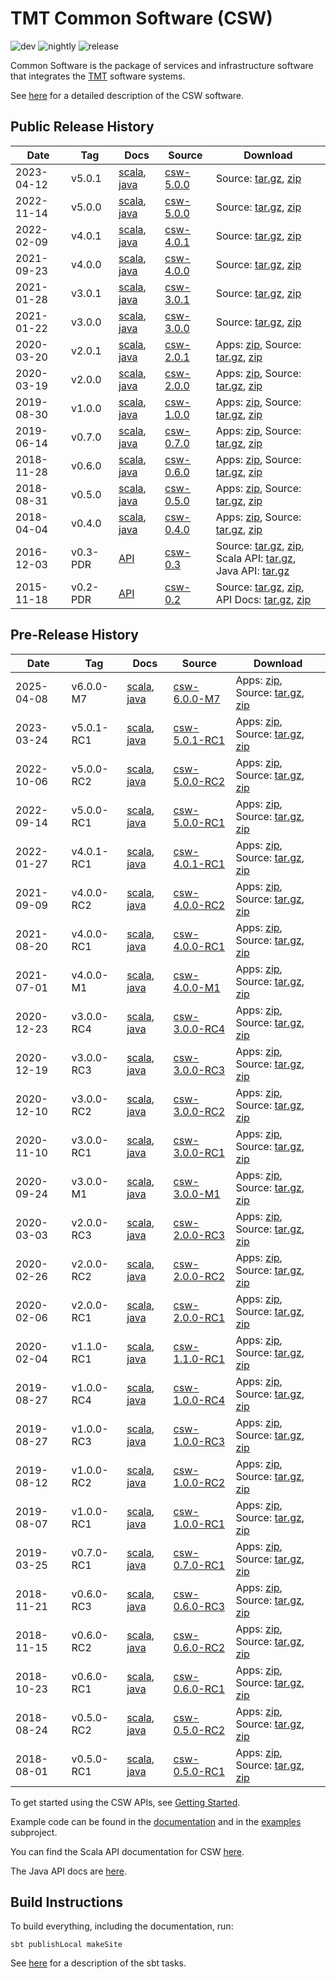 # TMT Common Software (CSW)

![dev](https://github.com/tmtsoftware/csw/workflows/dev/badge.svg)
![nightly](https://github.com/tmtsoftware/csw/workflows/nightly/badge.svg)
![release](https://github.com/tmtsoftware/csw/workflows/release/badge.svg)

Common Software is the package of services and infrastructure software that integrates the [TMT](http://www.tmt.org) software systems.

See [here](https://tmtsoftware.github.io/csw/) for a detailed description of the CSW software.

## Public Release History

| Date       | Tag      | Docs                                                                                                                                       | Source                                                      | Download                                                                                                                                                                                                                                                                                                                                                               |
|------------|----------|--------------------------------------------------------------------------------------------------------------------------------------------|-------------------------------------------------------------|------------------------------------------------------------------------------------------------------------------------------------------------------------------------------------------------------------------------------------------------------------------------------------------------------------------------------------------------------------------------|
| 2023-04-12 | v5.0.1   | [scala](https://tmtsoftware.github.io/csw/5.0.1/api/scala/index.html), [java](https://tmtsoftware.github.io/csw/5.0.1/api/java/index.html) | [csw-5.0.0](https://github.com/tmtsoftware/csw/tree/v5.0.1) | Source: [tar.gz](https://github.com/tmtsoftware/csw/archive/v5.0.1.tar.gz), [zip](https://github.com/tmtsoftware/csw/archive/v5.0.1.zip)                                                                                                                                                                                                                               |
| 2022-11-14 | v5.0.0   | [scala](https://tmtsoftware.github.io/csw/5.0.0/api/scala/index.html), [java](https://tmtsoftware.github.io/csw/5.0.0/api/java/index.html) | [csw-5.0.0](https://github.com/tmtsoftware/csw/tree/v5.0.0) | Source: [tar.gz](https://github.com/tmtsoftware/csw/archive/v5.0.0.tar.gz), [zip](https://github.com/tmtsoftware/csw/archive/v5.0.0.zip)                                                                                                                                                                                                                               |
| 2022-02-09 | v4.0.1   | [scala](https://tmtsoftware.github.io/csw/4.0.1/api/scala/index.html), [java](https://tmtsoftware.github.io/csw/4.0.1/api/java/index.html) | [csw-4.0.1](https://github.com/tmtsoftware/csw/tree/v4.0.1) | Source: [tar.gz](https://github.com/tmtsoftware/csw/archive/v4.0.1.tar.gz), [zip](https://github.com/tmtsoftware/csw/archive/v4.0.1.zip)                                                                                                                                                                                                                               |
| 2021-09-23 | v4.0.0   | [scala](https://tmtsoftware.github.io/csw/4.0.0/api/scala/index.html), [java](https://tmtsoftware.github.io/csw/4.0.0/api/java/index.html) | [csw-4.0.0](https://github.com/tmtsoftware/csw/tree/v4.0.0) | Source: [tar.gz](https://github.com/tmtsoftware/csw/archive/v4.0.0.tar.gz), [zip](https://github.com/tmtsoftware/csw/archive/v4.0.0.zip)                                                                                                                                                                                                                               |
| 2021-01-28 | v3.0.1   | [scala](https://tmtsoftware.github.io/csw/3.0.1/api/scala/index.html), [java](https://tmtsoftware.github.io/csw/3.0.1/api/java/index.html) | [csw-3.0.1](https://github.com/tmtsoftware/csw/tree/v3.0.1) | Source: [tar.gz](https://github.com/tmtsoftware/csw/archive/v3.0.1.tar.gz), [zip](https://github.com/tmtsoftware/csw/archive/v3.0.1.zip)                                                                                                                                                                                                                               |
| 2021-01-22 | v3.0.0   | [scala](https://tmtsoftware.github.io/csw/3.0.0/api/scala/index.html), [java](https://tmtsoftware.github.io/csw/3.0.0/api/java/index.html) | [csw-3.0.0](https://github.com/tmtsoftware/csw/tree/v3.0.0) | Source: [tar.gz](https://github.com/tmtsoftware/csw/archive/v3.0.0.tar.gz), [zip](https://github.com/tmtsoftware/csw/archive/v3.0.0.zip)                                                                                                                                                                                                                               |
| 2020-03-20 | v2.0.1   | [scala](https://tmtsoftware.github.io/csw/2.0.1/api/scala/index.html), [java](https://tmtsoftware.github.io/csw/2.0.1/api/java/index.html) | [csw-2.0.1](https://github.com/tmtsoftware/csw/tree/v2.0.1) | Apps: [zip](https://github.com/tmtsoftware/csw/releases/download/v2.0.1/csw-apps-2.0.1.zip), Source: [tar.gz](https://github.com/tmtsoftware/csw/archive/v2.0.1.tar.gz), [zip](https://github.com/tmtsoftware/csw/archive/v2.0.1.zip)                                                                                                                                  |
| 2020-03-19 | v2.0.0   | [scala](https://tmtsoftware.github.io/csw/2.0.0/api/scala/index.html), [java](https://tmtsoftware.github.io/csw/2.0.0/api/java/index.html) | [csw-2.0.0](https://github.com/tmtsoftware/csw/tree/v2.0.0) | Apps: [zip](https://github.com/tmtsoftware/csw/releases/download/v2.0.0/csw-apps-2.0.0.zip), Source: [tar.gz](https://github.com/tmtsoftware/csw/archive/v2.0.0.tar.gz), [zip](https://github.com/tmtsoftware/csw/archive/v2.0.0.zip)                                                                                                                                  |
| 2019-08-30 | v1.0.0   | [scala](https://tmtsoftware.github.io/csw/1.0.0/api/scala/index.html), [java](https://tmtsoftware.github.io/csw/1.0.0/api/java/index.html) | [csw-1.0.0](https://github.com/tmtsoftware/csw/tree/v1.0.0) | Apps: [zip](https://github.com/tmtsoftware/csw/releases/download/v1.0.0/csw-apps-1.0.0.zip), Source: [tar.gz](https://github.com/tmtsoftware/csw/archive/v1.0.0.tar.gz), [zip](https://github.com/tmtsoftware/csw/archive/v1.0.0.zip)                                                                                                                                  |
| 2019-06-14 | v0.7.0   | [scala](https://tmtsoftware.github.io/csw/0.7.0/api/scala/index.html), [java](https://tmtsoftware.github.io/csw/0.7.0/api/java/index.html) | [csw-0.7.0](https://github.com/tmtsoftware/csw/tree/v0.7.0) | Apps: [zip](https://github.com/tmtsoftware/csw/releases/download/v0.7.0/csw-apps-0.7.0.zip), Source: [tar.gz](https://github.com/tmtsoftware/csw/archive/v0.7.0.tar.gz), [zip](https://github.com/tmtsoftware/csw/archive/v0.7.0.zip)                                                                                                                                  |
| 2018-11-28 | v0.6.0   | [scala](https://tmtsoftware.github.io/csw/0.6.0/api/scala/index.html), [java](https://tmtsoftware.github.io/csw/0.6.0/api/java/index.html) | [csw-0.6.0](https://github.com/tmtsoftware/csw/tree/v0.6.0) | Apps: [zip](https://github.com/tmtsoftware/csw/releases/download/v0.6.0/csw-apps-0.6.0.zip), Source: [tar.gz](https://github.com/tmtsoftware/csw/archive/v0.6.0.tar.gz), [zip](https://github.com/tmtsoftware/csw/archive/v0.6.0.zip)                                                                                                                                  |
| 2018-08-31 | v0.5.0   | [scala](https://tmtsoftware.github.io/csw/0.5.0/api/scala/index.html), [java](https://tmtsoftware.github.io/csw/0.5.0/api/java/index.html) | [csw-0.5.0](https://github.com/tmtsoftware/csw/tree/v0.5.0) | Apps: [zip](https://github.com/tmtsoftware/csw/releases/download/v0.5.0/csw-apps-0.5.0.zip), Source: [tar.gz](https://github.com/tmtsoftware/csw/archive/v0.5.0.tar.gz), [zip](https://github.com/tmtsoftware/csw/archive/v0.5.0.zip)                                                                                                                                  |
| 2018-04-04 | v0.4.0   | [scala](https://tmtsoftware.github.io/csw/0.4.0/api/scala/index.html), [java](https://tmtsoftware.github.io/csw/0.4.0/api/java/index.html) | [csw-0.4.0](https://github.com/tmtsoftware/csw/tree/v0.4.0) | Apps: [zip](https://github.com/tmtsoftware/csw/releases/download/v0.4.0/csw-apps-0.4.0.zip), Source: [tar.gz](https://github.com/tmtsoftware/csw/archive/v0.4.0.tar.gz), [zip](https://github.com/tmtsoftware/csw/archive/v0.4.0.zip)                                                                                                                                  |
| 2016-12-03 | v0.3-PDR | [API](http://tmtsoftware.github.io/csw/)                                                                                                   | [csw-0.3](https://github.com/tmtsoftware/csw/tree/v0.3-PDR) | Source: [tar.gz](https://github.com/tmtsoftware/csw/archive/v0.3-PDR.tar.gz), [zip](https://github.com/tmtsoftware/csw/archive/v0.3-PDR.zip), <br>Scala API: [tar.gz](https://github.com/tmtsoftware/csw/releases/download/v0.3-PDR/csw-0.3-scaladoc.tar.gz), Java API: [tar.gz](https://github.com/tmtsoftware/csw/releases/download/v0.3-PDR/csw-0.3-javadoc.tar.gz) |
| 2015-11-18 | v0.2-PDR | [API](https://cdn.rawgit.com/tmtsoftware/csw/CSW-API-0.2-PDR/index.html)                                                                   | [csw-0.2](https://github.com/tmtsoftware/csw/tree/v0.2-PDR) | Source: [tar.gz](https://github.com/tmtsoftware/csw/archive/v0.2-PDR.tar.gz), [zip](https://github.com/tmtsoftware/csw/archive/v0.2-PDR.zip), API Docs: [tar.gz](https://github.com/tmtsoftware/csw/archive/CSW-API-0.2-PDR.tar.gz), [zip](https://github.com/tmtsoftware/csw/archive/CSW-API-0.2-PDR.zip)                                                             |

## Pre-Release History

| Date       | Tag        | Docs                                                                                                                                               | Source                                                              | Download                                                                                                                                                                                                                                              |
|------------|------------|----------------------------------------------------------------------------------------------------------------------------------------------------|---------------------------------------------------------------------|-------------------------------------------------------------------------------------------------------------------------------------------------------------------------------------------------------------------------------------------------------|
| 2025-04-08 | v6.0.0-M7 | [scala](https://tmtsoftware.github.io/csw/6.0.0-M7/api/scala/index.html), [java](https://tmtsoftware.github.io/csw/6.0.0-M7/api/java/index.html) | [csw-6.0.0-M7](https://github.com/tmtsoftware/csw/tree/v5.0.1-RC1) | Apps: [zip](https://github.com/tmtsoftware/csw/releases/download/v6.0.0-M7/csw-apps-6.0.0-M7.zip), Source: [tar.gz](https://github.com/tmtsoftware/csw/archive/v6.0.0-M7.tar.gz), [zip](https://github.com/tmtsoftware/csw/archive/v6.0.0-M7.zip) |
| 2023-03-24 | v5.0.1-RC1 | [scala](https://tmtsoftware.github.io/csw/5.0.1-RC1/api/scala/index.html), [java](https://tmtsoftware.github.io/csw/5.0.1-RC1/api/java/index.html) | [csw-5.0.1-RC1](https://github.com/tmtsoftware/csw/tree/v5.0.1-RC1) | Apps: [zip](https://github.com/tmtsoftware/csw/releases/download/v5.0.1-RC1/csw-apps-5.0.1-RC1.zip), Source: [tar.gz](https://github.com/tmtsoftware/csw/archive/v5.0.1-RC1.tar.gz), [zip](https://github.com/tmtsoftware/csw/archive/v5.0.1-RC1.zip) |
| 2022-10-06 | v5.0.0-RC2 | [scala](https://tmtsoftware.github.io/csw/5.0.0-RC2/api/scala/index.html), [java](https://tmtsoftware.github.io/csw/5.0.0-RC2/api/java/index.html) | [csw-5.0.0-RC2](https://github.com/tmtsoftware/csw/tree/v5.0.0-RC2) | Apps: [zip](https://github.com/tmtsoftware/csw/releases/download/v5.0.0-RC2/csw-apps-5.0.0-RC2.zip), Source: [tar.gz](https://github.com/tmtsoftware/csw/archive/v5.0.0-RC2.tar.gz), [zip](https://github.com/tmtsoftware/csw/archive/v5.0.0-RC2.zip) |
| 2022-09-14 | v5.0.0-RC1 | [scala](https://tmtsoftware.github.io/csw/5.0.0-RC1/api/scala/index.html), [java](https://tmtsoftware.github.io/csw/5.0.0-RC1/api/java/index.html) | [csw-5.0.0-RC1](https://github.com/tmtsoftware/csw/tree/v5.0.0-RC1) | Apps: [zip](https://github.com/tmtsoftware/csw/releases/download/v5.0.0-RC1/csw-apps-5.0.0-RC1.zip), Source: [tar.gz](https://github.com/tmtsoftware/csw/archive/v5.0.0-RC1.tar.gz), [zip](https://github.com/tmtsoftware/csw/archive/v5.0.0-RC1.zip) |
| 2022-01-27 | v4.0.1-RC1 | [scala](https://tmtsoftware.github.io/csw/4.0.1-RC1/api/scala/index.html), [java](https://tmtsoftware.github.io/csw/4.0.1-RC1/api/java/index.html) | [csw-4.0.1-RC1](https://github.com/tmtsoftware/csw/tree/v4.0.1-RC1) | Apps: [zip](https://github.com/tmtsoftware/csw/releases/download/v4.0.1-RC1/csw-apps-4.0.1-RC1.zip), Source: [tar.gz](https://github.com/tmtsoftware/csw/archive/v4.0.1-RC1.tar.gz), [zip](https://github.com/tmtsoftware/csw/archive/v4.0.1-RC1.zip) |
| 2021-09-09 | v4.0.0-RC2 | [scala](https://tmtsoftware.github.io/csw/4.0.0-RC2/api/scala/index.html), [java](https://tmtsoftware.github.io/csw/4.0.0-RC2/api/java/index.html) | [csw-4.0.0-RC2](https://github.com/tmtsoftware/csw/tree/v4.0.0-RC2) | Apps: [zip](https://github.com/tmtsoftware/csw/releases/download/v4.0.0-RC2/csw-apps-4.0.0-RC2.zip), Source: [tar.gz](https://github.com/tmtsoftware/csw/archive/v4.0.0-RC2.tar.gz), [zip](https://github.com/tmtsoftware/csw/archive/v4.0.0-RC2.zip) |
| 2021-08-20 | v4.0.0-RC1 | [scala](https://tmtsoftware.github.io/csw/4.0.0-RC1/api/scala/index.html), [java](https://tmtsoftware.github.io/csw/4.0.0-RC1/api/java/index.html) | [csw-4.0.0-RC1](https://github.com/tmtsoftware/csw/tree/v4.0.0-RC1) | Apps: [zip](https://github.com/tmtsoftware/csw/releases/download/v4.0.0-RC1/csw-apps-4.0.0-RC1.zip), Source: [tar.gz](https://github.com/tmtsoftware/csw/archive/v4.0.0-RC1.tar.gz), [zip](https://github.com/tmtsoftware/csw/archive/v4.0.0-RC1.zip) |
| 2021-07-01 | v4.0.0-M1  | [scala](https://tmtsoftware.github.io/csw/4.0.0-M1/api/scala/index.html), [java](https://tmtsoftware.github.io/csw/4.0.0-M1/api/java/index.html)   | [csw-4.0.0-M1](https://github.com/tmtsoftware/csw/tree/v4.0.0-M1)   | Apps: [zip](https://github.com/tmtsoftware/csw/releases/download/v4.0.0-M1/csw-apps-4.0.0-M1.zip), Source: [tar.gz](https://github.com/tmtsoftware/csw/archive/v4.0.0-M1.tar.gz), [zip](https://github.com/tmtsoftware/csw/archive/v4.0.0-M1.zip)     |
| 2020-12-23 | v3.0.0-RC4 | [scala](https://tmtsoftware.github.io/csw/3.0.0-RC4/api/scala/index.html), [java](https://tmtsoftware.github.io/csw/3.0.0-RC4/api/java/index.html) | [csw-3.0.0-RC4](https://github.com/tmtsoftware/csw/tree/v3.0.0-RC4) | Apps: [zip](https://github.com/tmtsoftware/csw/releases/download/v3.0.0-RC4/csw-apps-3.0.0-RC4.zip), Source: [tar.gz](https://github.com/tmtsoftware/csw/archive/v3.0.0-RC4.tar.gz), [zip](https://github.com/tmtsoftware/csw/archive/v3.0.0-RC4.zip) |
| 2020-12-19 | v3.0.0-RC3 | [scala](https://tmtsoftware.github.io/csw/3.0.0-RC3/api/scala/index.html), [java](https://tmtsoftware.github.io/csw/3.0.0-RC3/api/java/index.html) | [csw-3.0.0-RC3](https://github.com/tmtsoftware/csw/tree/v3.0.0-RC3) | Apps: [zip](https://github.com/tmtsoftware/csw/releases/download/v3.0.0-RC3/csw-apps-3.0.0-RC3.zip), Source: [tar.gz](https://github.com/tmtsoftware/csw/archive/v3.0.0-RC3.tar.gz), [zip](https://github.com/tmtsoftware/csw/archive/v3.0.0-RC3.zip) |
| 2020-12-10 | v3.0.0-RC2 | [scala](https://tmtsoftware.github.io/csw/3.0.0-RC2/api/scala/index.html), [java](https://tmtsoftware.github.io/csw/3.0.0-RC2/api/java/index.html) | [csw-3.0.0-RC2](https://github.com/tmtsoftware/csw/tree/v3.0.0-RC2) | Apps: [zip](https://github.com/tmtsoftware/csw/releases/download/v3.0.0-RC2/csw-apps-3.0.0-RC2.zip), Source: [tar.gz](https://github.com/tmtsoftware/csw/archive/v3.0.0-RC2.tar.gz), [zip](https://github.com/tmtsoftware/csw/archive/v3.0.0-RC2.zip) |
| 2020-11-10 | v3.0.0-RC1 | [scala](https://tmtsoftware.github.io/csw/3.0.0-RC1/api/scala/index.html), [java](https://tmtsoftware.github.io/csw/3.0.0-RC1/api/java/index.html) | [csw-3.0.0-RC1](https://github.com/tmtsoftware/csw/tree/v3.0.0-RC1) | Apps: [zip](https://github.com/tmtsoftware/csw/releases/download/v3.0.0-RC1/csw-apps-3.0.0-RC1.zip), Source: [tar.gz](https://github.com/tmtsoftware/csw/archive/v3.0.0-RC1.tar.gz), [zip](https://github.com/tmtsoftware/csw/archive/v3.0.0-RC1.zip) |
| 2020-09-24 | v3.0.0-M1  | [scala](https://tmtsoftware.github.io/csw/3.0.0-M1/api/scala/index.html), [java](https://tmtsoftware.github.io/csw/3.0.0-M1/api/java/index.html)   | [csw-3.0.0-M1](https://github.com/tmtsoftware/csw/tree/v3.0.0-M1)   | Apps: [zip](https://github.com/tmtsoftware/csw/releases/download/v3.0.0-M1/csw-apps-3.0.0-M1.zip), Source: [tar.gz](https://github.com/tmtsoftware/csw/archive/v3.0.0-M1.tar.gz), [zip](https://github.com/tmtsoftware/csw/archive/v3.0.0-M1.zip)     |
| 2020-03-03 | v2.0.0-RC3 | [scala](https://tmtsoftware.github.io/csw/2.0.0-RC3/api/scala/index.html), [java](https://tmtsoftware.github.io/csw/2.0.0-RC3/api/java/index.html) | [csw-2.0.0-RC3](https://github.com/tmtsoftware/csw/tree/v2.0.0-RC3) | Apps: [zip](https://github.com/tmtsoftware/csw/releases/download/v2.0.0-RC3/csw-apps-2.0.0-RC3.zip), Source: [tar.gz](https://github.com/tmtsoftware/csw/archive/v2.0.0-RC3.tar.gz), [zip](https://github.com/tmtsoftware/csw/archive/v2.0.0-RC3.zip) |
| 2020-02-26 | v2.0.0-RC2 | [scala](https://tmtsoftware.github.io/csw/2.0.0-RC2/api/scala/index.html), [java](https://tmtsoftware.github.io/csw/2.0.0-RC2/api/java/index.html) | [csw-2.0.0-RC2](https://github.com/tmtsoftware/csw/tree/v2.0.0-RC2) | Apps: [zip](https://github.com/tmtsoftware/csw/releases/download/v2.0.0-RC2/csw-apps-2.0.0-RC2.zip), Source: [tar.gz](https://github.com/tmtsoftware/csw/archive/v2.0.0-RC2.tar.gz), [zip](https://github.com/tmtsoftware/csw/archive/v2.0.0-RC2.zip) |
| 2020-02-06 | v2.0.0-RC1 | [scala](https://tmtsoftware.github.io/csw/2.0.0-RC1/api/scala/index.html), [java](https://tmtsoftware.github.io/csw/2.0.0-RC1/api/java/index.html) | [csw-2.0.0-RC1](https://github.com/tmtsoftware/csw/tree/v2.0.0-RC1) | Apps: [zip](https://github.com/tmtsoftware/csw/releases/download/v2.0.0-RC1/csw-apps-2.0.0-RC1.zip), Source: [tar.gz](https://github.com/tmtsoftware/csw/archive/v2.0.0-RC1.tar.gz), [zip](https://github.com/tmtsoftware/csw/archive/v2.0.0-RC1.zip) |
| 2020-02-04 | v1.1.0-RC1 | [scala](https://tmtsoftware.github.io/csw/1.1.0-RC1/api/scala/index.html), [java](https://tmtsoftware.github.io/csw/1.1.0-RC1/api/java/index.html) | [csw-1.1.0-RC1](https://github.com/tmtsoftware/csw/tree/v1.1.0-RC1) | Apps: [zip](https://github.com/tmtsoftware/csw/releases/download/v1.1.0-RC1/csw-apps-1.1.0-RC1.zip), Source: [tar.gz](https://github.com/tmtsoftware/csw/archive/v1.1.0-RC1.tar.gz), [zip](https://github.com/tmtsoftware/csw/archive/v1.1.0-RC1.zip) |
| 2019-08-27 | v1.0.0-RC4 | [scala](https://tmtsoftware.github.io/csw/1.0.0-RC4/api/scala/index.html), [java](https://tmtsoftware.github.io/csw/1.0.0-RC4/api/java/index.html) | [csw-1.0.0-RC4](https://github.com/tmtsoftware/csw/tree/v1.0.0-RC4) | Apps: [zip](https://github.com/tmtsoftware/csw/releases/download/v1.0.0-RC4/csw-apps-1.0.0-RC4.zip), Source: [tar.gz](https://github.com/tmtsoftware/csw/archive/v1.0.0-RC4.tar.gz), [zip](https://github.com/tmtsoftware/csw/archive/v1.0.0-RC4.zip) |
| 2019-08-27 | v1.0.0-RC3 | [scala](https://tmtsoftware.github.io/csw/1.0.0-RC3/api/scala/index.html), [java](https://tmtsoftware.github.io/csw/1.0.0-RC3/api/java/index.html) | [csw-1.0.0-RC3](https://github.com/tmtsoftware/csw/tree/v1.0.0-RC3) | Apps: [zip](https://github.com/tmtsoftware/csw/releases/download/v1.0.0-RC3/csw-apps-1.0.0-RC3.zip), Source: [tar.gz](https://github.com/tmtsoftware/csw/archive/v1.0.0-RC3.tar.gz), [zip](https://github.com/tmtsoftware/csw/archive/v1.0.0-RC3.zip) |
| 2019-08-12 | v1.0.0-RC2 | [scala](https://tmtsoftware.github.io/csw/1.0.0-RC2/api/scala/index.html), [java](https://tmtsoftware.github.io/csw/1.0.0-RC2/api/java/index.html) | [csw-1.0.0-RC2](https://github.com/tmtsoftware/csw/tree/v1.0.0-RC2) | Apps: [zip](https://github.com/tmtsoftware/csw/releases/download/v1.0.0-RC2/csw-apps-1.0.0-RC2.zip), Source: [tar.gz](https://github.com/tmtsoftware/csw/archive/v1.0.0-RC2.tar.gz), [zip](https://github.com/tmtsoftware/csw/archive/v1.0.0-RC2.zip) |
| 2019-08-07 | v1.0.0-RC1 | [scala](https://tmtsoftware.github.io/csw/1.0.0-RC1/api/scala/index.html), [java](https://tmtsoftware.github.io/csw/1.0.0-RC1/api/java/index.html) | [csw-1.0.0-RC1](https://github.com/tmtsoftware/csw/tree/v1.0.0-RC1) | Apps: [zip](https://github.com/tmtsoftware/csw/releases/download/v1.0.0-RC1/csw-apps-1.0.0-RC1.zip), Source: [tar.gz](https://github.com/tmtsoftware/csw/archive/v1.0.0-RC1.tar.gz), [zip](https://github.com/tmtsoftware/csw/archive/v1.0.0-RC1.zip) |
| 2019-03-25 | v0.7.0-RC1 | [scala](https://tmtsoftware.github.io/csw/0.7.0-RC1/api/scala/index.html), [java](https://tmtsoftware.github.io/csw/0.7.0-RC1/api/java/index.html) | [csw-0.7.0-RC1](https://github.com/tmtsoftware/csw/tree/v0.7.0-RC1) | Apps: [zip](https://github.com/tmtsoftware/csw/releases/download/v0.7.0-RC1/csw-apps-0.7.0-RC1.zip), Source: [tar.gz](https://github.com/tmtsoftware/csw/archive/v0.7.0-RC1.tar.gz), [zip](https://github.com/tmtsoftware/csw/archive/v0.7.0-RC1.zip) |
| 2018-11-21 | v0.6.0-RC3 | [scala](https://tmtsoftware.github.io/csw/0.6.0-RC3/api/scala/index.html), [java](https://tmtsoftware.github.io/csw/0.6.0-RC3/api/java/index.html) | [csw-0.6.0-RC3](https://github.com/tmtsoftware/csw/tree/v0.6.0-RC3) | Apps: [zip](https://github.com/tmtsoftware/csw/releases/download/v0.6.0-RC3/csw-apps-0.6.0-RC3.zip), Source: [tar.gz](https://github.com/tmtsoftware/csw/archive/v0.6.0-RC3.tar.gz), [zip](https://github.com/tmtsoftware/csw/archive/v0.6.0-RC3.zip) |
| 2018-11-15 | v0.6.0-RC2 | [scala](https://tmtsoftware.github.io/csw/0.6.0-RC2/api/scala/index.html), [java](https://tmtsoftware.github.io/csw/0.6.0-RC2/api/java/index.html) | [csw-0.6.0-RC2](https://github.com/tmtsoftware/csw/tree/v0.6.0-RC2) | Apps: [zip](https://github.com/tmtsoftware/csw/releases/download/v0.6.0-RC2/csw-apps-0.6.0-RC2.zip), Source: [tar.gz](https://github.com/tmtsoftware/csw/archive/v0.6.0-RC2.tar.gz), [zip](https://github.com/tmtsoftware/csw/archive/v0.6.0-RC2.zip) |
| 2018-10-23 | v0.6.0-RC1 | [scala](https://tmtsoftware.github.io/csw/0.6.0-RC1/api/scala/index.html), [java](https://tmtsoftware.github.io/csw/0.6.0-RC1/api/java/index.html) | [csw-0.6.0-RC1](https://github.com/tmtsoftware/csw/tree/v0.6.0-RC1) | Apps: [zip](https://github.com/tmtsoftware/csw/releases/download/v0.6.0-RC1/csw-apps-0.6.0-RC1.zip), Source: [tar.gz](https://github.com/tmtsoftware/csw/archive/v0.6.0-RC1.tar.gz), [zip](https://github.com/tmtsoftware/csw/archive/v0.6.0-RC1.zip) |
| 2018-08-24 | v0.5.0-RC2 | [scala](https://tmtsoftware.github.io/csw/0.5.0-RC2/api/scala/index.html), [java](https://tmtsoftware.github.io/csw/0.5.0-RC2/api/java/index.html) | [csw-0.5.0-RC2](https://github.com/tmtsoftware/csw/tree/v0.5.0-RC2) | Apps: [zip](https://github.com/tmtsoftware/csw/releases/download/v0.5.0-RC2/csw-apps-0.5.0-RC2.zip), Source: [tar.gz](https://github.com/tmtsoftware/csw/archive/v0.5.0-RC2.tar.gz), [zip](https://github.com/tmtsoftware/csw/archive/v0.5.0-RC2.zip) |
| 2018-08-01 | v0.5.0-RC1 | [scala](https://tmtsoftware.github.io/csw/0.5.0-RC1/api/scala/index.html), [java](https://tmtsoftware.github.io/csw/0.5.0-RC1/api/java/index.html) | [csw-0.5.0-RC1](https://github.com/tmtsoftware/csw/tree/v0.5.0-RC1) | Apps: [zip](https://github.com/tmtsoftware/csw/releases/download/v0.5.0-RC1/csw-apps-0.5.0-RC1.zip), Source: [tar.gz](https://github.com/tmtsoftware/csw/archive/v0.5.0-RC1.tar.gz), [zip](https://github.com/tmtsoftware/csw/archive/v0.5.0-RC1.zip) |

To get started using the CSW APIs, see [Getting Started](https://tmtsoftware.github.io/csw/commons/getting-started.html).

Example code can be found in the [documentation](https://tmtsoftware.github.io/csw/) and in the [examples](examples) subproject.

You can find the Scala API documentation for CSW [here](https://tmtsoftware.github.io/csw/api/scala/csw/index.html).

The Java API docs are [here](https://tmtsoftware.github.io/csw/api/java/?/index.html).


## Build Instructions

To build everything, including the documentation, run:

    sbt publishLocal makeSite

See [here](https://tmtsoftware.github.io/csw/commons/sbt-tasks.html) for a description of the sbt tasks.
